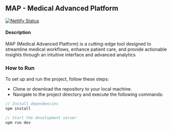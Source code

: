 ## MAP - Medical Advanced Platform

[![Netlify Status](https://api.netlify.com/api/v1/badges/ede2c7bc-140e-4802-a9fb-8fb07bb35a09/deploy-status)](https://app.netlify.com/sites/map-platform/deploys)

#### Description

MAP (Medical Advanced Platform) is a cutting-edge tool designed to streamline medical workflows, enhance patient care, and provide actionable insights through an intuitive interface and advanced analytics

### How to Run
To set up and run the project, follow these steps:

- Clone or download the repository to your local machine.
- Navigate to the project directory and execute the following commands:

```javascript
// Install dependencies
npm install

// Start the development server
npm run dev
